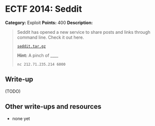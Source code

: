 # ECTF 2014: Seddit

**Category:** Exploit
**Points:** 400
**Description:**

> Seddit has opened a new service to share posts and links through command line. Check it out here.
>
> [`seddit.tar.gz`](seddit.tar.gz)
>
> **Hint:** A pinch of ____
>
> `nc 212.71.235.214 6000`


## Write-up

(TODO)

## Other write-ups and resources

* none yet
